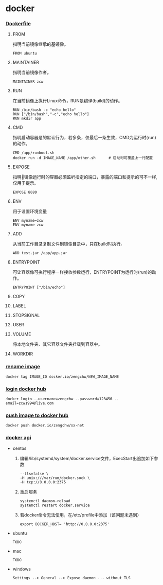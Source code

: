 # docker

### [Dockerfile](https://docs.docker.com/engine/reference/builder/#from "docker docs")

1. FROM

    指明当前镜像继承的基镜像。

    ```
    FROM ubuntu
    ```

1. MAINTAINER

    指明当前镜像作者。

    ```
    MAINTAINER zcw
    ```

1. RUN

    在当前镜像上执行Linux命令，RUN是编译(build)的动作。

    ```
    RUN /bin/bash -c "echo hello"
    RUN ["/bin/bash","-c","echo hello"]
    RUN mkdir app
    ```

1. CMD

    指明启动容器是的默认行为，若多条，仅最后一条生效，CMD为运行时(run)的动作。

    ```
    CMD /app/runboot.sh
    docker run -d IMAGE_NAME /app/other.sh      # 启动时可覆盖上一行配置
    ```

1. EXPOSE

    指明镜像运行时的容器必须监听指定的端口，暴露的端口和提示的可不一样,仅用于提示。

    ```
    EXPOSE 8080
    ```

1. ENV

    用于设置环境变量

    ```
    ENV myname=zcw
    ENV myname zcw
    ```

1. ADD

    从当前工作目录复制文件到镜像目录中，只在build时执行。

    ```
    ADD test.jar /app/app.jar
    ```

1. ENTRYPOINT

    可让容器像可执行程序一样接收参数运行，ENTRYPOINT为运行时(run)的动作。

    ```
    ENTRYPOINT ["/bin/echo"]
    ```

1. COPY

1. LABEL

1. STOPSIGNAL

1. USER

1. VOLUME

    将本地文件夹、其它容器文件夹挂载到容器中。

1. WORKDIR

### [rename image]()

```
docker tag IMAGE_ID docker.io/zengchw/NEW_IMAGE_NAME
```

### [login docker hub]()

```
docker login --username=zengchw --password=123456 --email=zcw1994@live.com
```

### [push image to docker hub]()

```
docker push docker.io/zengchw/xx-net
```

### [docker api](https://docs.docker.com/engine/api/v1.29/)

- centos

    1. 编辑/lib/systemd/system/docker.service文件，ExecStart出追加如下参数

        ```
        --tls=false \
        -H unix:///var/run/docker.sock \
        -H tcp://0.0.0.0:2375
        ```

    1. 重启服务    
        ```
        systemctl daemon-reload
        systemctl restart docker.service
        ```

    1. 若docker命令无法使用，在/etc/profile中添加（该问题未遇到）

        ```
        export DOCKER_HOST= 'http://0.0.0.0:2375'
        ```     

- ubuntu

    ```
    TODO
    ```

- mac

    ```
    TODO
    ```

- windows

    ```
    Settings --> General --> Expose daemon ... without TLS
    ```